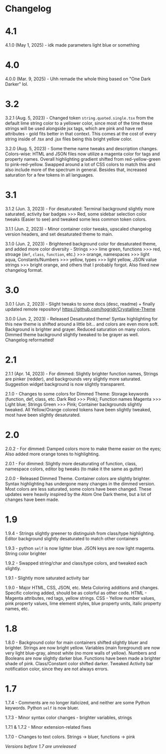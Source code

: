 # __**Changelog**__

# **4.1**
4.1.0 (May 1, 2025) - idk made parameters light blue or something

# **4.0**
4.0.0 (Mar. 9, 2025) - Uhh remade the whole thing based on "One Dark Darker" lol.

# **3.2**
3.2.1 (Aug. 5, 2023) - Changed token `string.quoted.single.tsx` from the default lime string color to a yellower color, since most of the time these strings will be used alongside jsx tags, which are pink and have red attributes - gold fits better in that context. This comes at the cost of every string inside of .tsx and .jsx files being this bright yellow color.

3.2.0 (Aug. 5, 2023) - Some theme name tweaks and description changes. Colors-wise: HTML and JSON files now utilize a magenta color for tags and property names. Overall highlighting gradient shifted from red-yellow-green to pink-red-yellow. Swapped around a lot of CSS colors to match this and also include more of the spectrum in general. Besides that, increased saturation for a few tokens in all languages. 

# **3.1**
3.1.2 (Jun. 3, 2023) - For desaturated: Terminal background slightly more saturated, activity bar badges >>> Red, some sidebar selection color tweaks (Easier to see) and tweaked some less common token colors.

3.1.1 (Jun. 2, 2023) - Minor container color tweaks, upscaled changelog version headers, and set desaturated theme to main.

3.1.0 (Jun. 2, 2023) - Brightened background color for desaturated theme, and added more color diversity - Strings >>> lime green, functions >>> red, stroage (`def`, `class`, `function`, etc.) >>> orange, namespaces >>> light aqua, Constants/Numbers >>> yellow, types >>> light yellow, JSON value strings >>> bright orange, and others that I probably forgot. Also fixed new changelog format.


# **3.0**

3.0.1 (Jun. 2, 2023) - Slight tweaks to some docs (desc, readme) + finally updated remote repository! https://github.com/hogridr/Crystalline-Theme

3.0.0 (Jun. 2, 2023) - Released Desaturated theme! Syntax highlighting for this new theme is shifted around a little bit... and colors are even more soft. Background is brighter and grayer. Reduced saturation on many colors. Dimmed theme background slightly tweaked to be grayer as well. Changelog reformatted!


# **2.1**

2.1.1 (Apr. 14, 2023) - For dimmed: Slightly brighter function names, Strings are pinker (redder), and backgrounds very slightly more saturated. Suggestion widget background is now slightly transparent.

2.1.0 - Changes to some colors for Dimmed Theme: Storage keywords (function, def, class, etc. Dark Red >>> Pink); Function names Magenta >>> Light blue; Strings Green >>> Pink; Container backgrounds slightly tweaked. All Yellow/Orange colored tokens have been slightly tweaked, most have been slightly desaturated.


# **2.0**

2.0.2 - For dimmed: Damped colors more to make theme easier on the eyes; Also added more orange tones to highlighting.

2.0.1 - For dimmed: Slightly more desaturating of function, class, namespace colors, editor bg tweaks (to make it the same as gutter)

2.0.0 - Released Dimmed Theme. Container colors are slightly brighter. Syntax highlighting has undergone many changes in the dimmed version. Most colors are less saturated, some colors have been changed. These updates were heavily inspired by the Atom One Dark theme, but a lot of changes have been made.


# **1.9**

1.9.4 - Strings slightly greener to distinguish from class/type highlighting. Editor background slightly desaturated to match other containers

1.9.3 - python `self` is now lighter blue. JSON keys are now light magenta. String color brighter

1.9.2 - Swapped string/char and class/type colors, and tweaked each slightly.

1.9.1 - Slightly more saturated activity bar

1.9.0 - Major HTML, CSS, JSON, etc. Meta Coloring additions and changes. Specific coloring added, should be as colorful as other code.
    HTML - Magenta attributes, red tags, yellow strings.
    CSS - Yellow number values, pink property values, lime element styles, blue property units, italic property names, etc.


# **1.8**

1.8.0 - Background color for main containers shifted slightly bluer and brighter.
    Strings are now bright yellow.
    Variables (main foreground) are now very light blue-gray, almost white (no more walls of yellow).
    Numbers and Booleans are now slightly darker blue.
    Functions have been made a brighter shade of pink.
    Class/Constant color shifted darker.
    Tweaked Activity bar notification color, since they are not always errors.


# **1.7**

1.7.4 - Comments are no longer italicized, and neither are some Python keywords. Python `self` is now bluer.

1.7.3 - Minor syntax color changes - brighter variables, strings

1.7.1 & 1.7.2 - Minor extension-related fixes

1.7.0 - Changes to text colors. Strings -> bluer, functions -> pink


*Versions before 1.7 are unreleased*
